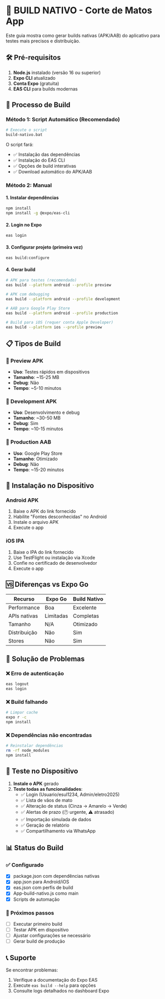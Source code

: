 # 📱 BUILD NATIVO - Corte de Matos App

Este guia mostra como gerar builds nativas (APK/AAB) do aplicativo para testes mais precisos e distribuição.

## 🛠️ Pré-requisitos

1. **Node.js** instalado (versão 16 ou superior)
2. **Expo CLI** atualizado
3. **Conta Expo** (gratuita)
4. **EAS CLI** para builds modernas

## 🚀 Processo de Build

### Método 1: Script Automático (Recomendado)

```bash
# Execute o script
build-nativo.bat
```

O script fará:
- ✅ Instalação das dependências
- ✅ Instalação do EAS CLI
- ✅ Opções de build interativas
- ✅ Download automático do APK/AAB

### Método 2: Manual

#### 1. Instalar dependências
```bash
npm install
npm install -g @expo/eas-cli
```

#### 2. Login no Expo
```bash
eas login
```

#### 3. Configurar projeto (primeira vez)
```bash
eas build:configure
```

#### 4. Gerar build
```bash
# APK para testes (recomendado)
eas build --platform android --profile preview

# APK com debugging
eas build --platform android --profile development

# AAB para Google Play Store
eas build --platform android --profile production

# Build para iOS (requer conta Apple Developer)
eas build --platform ios --profile preview
```

## 📋 Tipos de Build

### 🧪 Preview APK
- **Uso**: Testes rápidos em dispositivos
- **Tamanho**: ~15-25 MB
- **Debug**: Não
- **Tempo**: ~5-10 minutos

### 🔧 Development APK  
- **Uso**: Desenvolvimento e debug
- **Tamanho**: ~30-50 MB
- **Debug**: Sim
- **Tempo**: ~10-15 minutos

### 🚀 Production AAB
- **Uso**: Google Play Store
- **Tamanho**: Otimizado
- **Debug**: Não
- **Tempo**: ~15-20 minutos

## 📲 Instalação no Dispositivo

### Android APK
1. Baixe o APK do link fornecido
2. Habilite "Fontes desconhecidas" no Android
3. Instale o arquivo APK
4. Execute o app

### iOS IPA
1. Baixe o IPA do link fornecido
2. Use TestFlight ou instalação via Xcode
3. Confie no certificado de desenvolvedor
4. Execute o app

## 🆚 Diferenças vs Expo Go

| Recurso | Expo Go | Build Nativo |
|---------|---------|--------------|
| Performance | Boa | Excelente |
| APIs nativas | Limitadas | Completas |
| Tamanho | N/A | Otimizado |
| Distribuição | Não | Sim |
| Stores | Não | Sim |

## 🔧 Solução de Problemas

### ❌ Erro de autenticação
```bash
eas logout
eas login
```

### ❌ Build falhando
```bash
# Limpar cache
expo r -c
npm install
```

### ❌ Dependências não encontradas
```bash
# Reinstalar dependências
rm -rf node_modules
npm install
```

## 📱 Teste no Dispositivo

1. **Instale o APK** gerado
2. **Teste todas as funcionalidades**:
   - ✅ Login (Usuario/esul1234, Admin/eletro2025)
   - ✅ Lista de vãos de mato
   - ✅ Alteração de status (Cinza → Amarelo → Verde)
   - ✅ Alertas de prazo (🕐 urgente, ⚠️ atrasado)
   - ✅ Importação simulada de dados
   - ✅ Geração de relatório
   - ✅ Compartilhamento via WhatsApp

## 📊 Status do Build

### ✅ Configurado
- [x] package.json com dependências nativas
- [x] app.json para Android/iOS
- [x] eas.json com perfis de build
- [x] App-build-nativo.js como main
- [x] Scripts de automação

### 🔄 Próximos passos
- [ ] Executar primeiro build
- [ ] Testar APK em dispositivo
- [ ] Ajustar configurações se necessário
- [ ] Gerar build de produção

## 📞 Suporte

Se encontrar problemas:
1. Verifique a documentação do Expo EAS
2. Execute `eas build --help` para opções
3. Consulte logs detalhados no dashboard Expo
